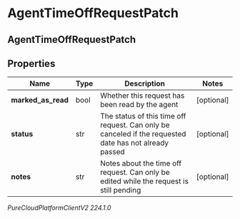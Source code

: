 # AgentTimeOffRequestPatch

## AgentTimeOffRequestPatch

## Properties

|Name | Type | Description | Notes|
|------------ | ------------- | ------------- | -------------|
| **marked_as_read** | bool | Whether this request has been read by the agent | [optional] |
| **status** | str | The status of this time off request. Can only be canceled if the requested date has not already passed | [optional] |
| **notes** | str | Notes about the time off request. Can only be edited while the request is still pending | [optional] |



_PureCloudPlatformClientV2 224.1.0_
